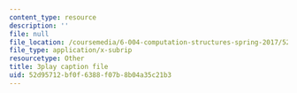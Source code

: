 ```yaml
---
content_type: resource
description: ''
file: null
file_location: /coursemedia/6-004-computation-structures-spring-2017/52d95712bf0f6388f07b8b04a35c21b3_M278hILkZlE.srt
file_type: application/x-subrip
resourcetype: Other
title: 3play caption file
uid: 52d95712-bf0f-6388-f07b-8b04a35c21b3
---
```

